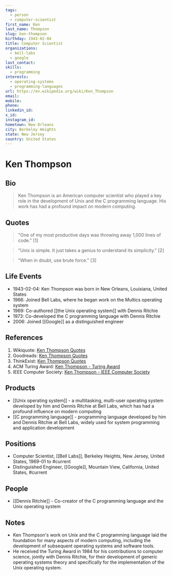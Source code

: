 ```yaml
---
tags:
  - person
  - computer-scientist
first_name: Ken
last_name: Thompson
slug: ken-thompson
birthday: 1943-02-04
title: Computer Scientist
organizations:
  - bell-labs
  - google
last_contact: 
skills:
  - programming
interests:
  - operating-systems
  - programming-languages
url: https://en.wikipedia.org/wiki/Ken_Thompson
email: 
mobile: 
phone: 
linkedin_id: 
x_id: 
instagram_id: 
hometown: New Orleans
city: Berkeley Heights
state: New Jersey
country: United States
---
```


# Ken Thompson

## Bio

> Ken Thompson is an American computer scientist who played a key role in the development of Unix and the C programming language. His work has had a profound impact on modern computing.

## Quotes

> "One of my most productive days was throwing away 1,000 lines of code." [1]

> "Unix is simple. It just takes a genius to understand its simplicity." [2]

> "When in doubt, use brute force." [3]

## Life Events

- 1943-02-04: Ken Thompson was born in New Orleans, Louisiana, United States
- 1966: Joined Bell Labs, where he began work on the Multics operating system
- 1969: Co-authored [[the Unix operating system]] with Dennis Ritchie
- 1973: Co-developed the C programming language with Dennis Ritchie
- 2006: Joined [[Google]] as a distinguished engineer

## References

1. Wikiquote: [Ken Thompson Quotes](https://en.wikiquote.org/wiki/Ken_Thompson)
2. Goodreads: [Ken Thompson Quotes](https://www.goodreads.com/quotes/252825-unix-is-simple-it-just-takes-a-genius-to-understand)
3. ThinkExist: [Ken Thompson Quotes](https://thinkexist.com/quotes/ken_thompson/)
4. ACM Turing Award: [Ken Thompson - Turing Award](https://amturing.acm.org/award_winners/thompson_1109001.cfm)
5. IEEE Computer Society: [Ken Thompson - IEEE Computer Society](https://www.computer.org/profiles/ken-thompson)

## Products

- [[Unix operating system]] - a multitasking, multi-user operating system developed by him and Dennis Ritchie at Bell Labs, which has had a profound influence on modern computing
- [[C programming language]] - programming language developed by him and Dennis Ritchie at Bell Labs, widely used for system programming and application development

## Positions

- Computer Scientist, [[Bell Labs]], Berkeley Heights, New Jersey, United States, 1969-01 to #current
- Distinguished Engineer, [[Google]], Mountain View, California, United States, #current

## People

- [[Dennis Ritchie]] - Co-creator of the C programming language and the Unix operating system

## Notes

- Ken Thompson's work on Unix and the C programming language laid the foundation for many aspects of modern computing, including the development of subsequent operating systems and software tools.
- He received the Turing Award in 1984 for his contributions to computer science, jointly with Dennis Ritchie, for their development of generic operating systems theory and specifically for the implementation of the Unix operating system.

